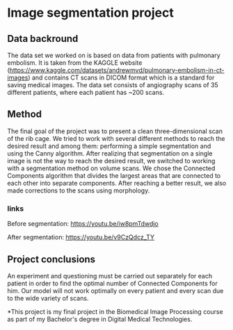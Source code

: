 # Image segmentation project

## Data backround
The data set we worked on is based on data from patients with pulmonary embolism. It is taken from the KAGGLE website (https://www.kaggle.com/datasets/andrewmvd/pulmonary-embolism-in-ct-images) and contains CT scans in DICOM format which is a standard for saving medical images. The data set consists of angiography scans of 35 different patients, where each patient has ~200 scans.

## Method
The final goal of the project was to present a clean three-dimensional scan of the rib cage. We tried to work with several different methods to reach the desired result and among them: performing a simple segmentation and using the Canny algorithm. After realizing that segmentation on a single image is not the way to reach the desired result, we switched to working with a segmentation method on volume scans. We chose the Connected Components algorithm that divides the largest areas that are connected to each other into separate components. After reaching a better result, we also made corrections to the scans using morphology.

### links
Before segmentation: https://youtu.be/iw8pmTdwdjo

After segmentation: https://youtu.be/v9CzQdcz_TY

## Project conclusions
An experiment and questioning must be carried out separately for each patient in order to find the optimal number of Connected Components for him.
Our model will not work optimally on every patient and every scan due to the wide variety of scans.

*This project is my final project in the Biomedical Image Processing course as part of my Bachelor's degree in Digital Medical Technologies.

